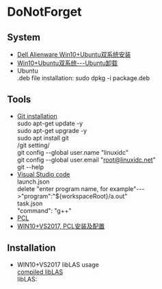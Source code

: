 # DoNotForget

## System
* [Dell Alienware Win10+Ubuntu双系统安装](https://www.dell.com/support/article/cn/zh/cnbsd1/sln308010/ubuntu-win10%E5%8F%8C%E7%B3%BB%E7%BB%9F%E5%AE%89%E8%A3%85%E6%95%99%E7%A8%8B?lang=zh)
* [Win10+Ubuntu双系统---Ubuntu卸载](https://www.cnblogs.com/xia-Autumn/p/6294055.html)
* Ubuntu
<br> .deb file installation: sudo  dpkg  -i  package.deb


## Tools
* [Git installation](https://www.linuxidc.com/Linux/2018-05/152610.htm)
<br>sudo apt-get update -y
<br>sudo apt-get upgrade -y
<br>sudo apt install git
<br>/git setting/
<br>git config --global user.name "linuxidc"
<br>git config --global user.email "root@linuxidc.net"
<br>git --help
* [Visual Studio code](https://code.visualstudio.com/)
<br>launch.json
<br>delete "enter program name, for example"--->"program":"${workspaceRoot}/a.out"
<br>task.json
<br>"command": "g++"
* [PCL](https://blog.csdn.net/mush_room/article/details/78339578)
* [WIN10+VS2017, PCL安装及配置](https://blog.csdn.net/weixin_41991128/article/details/83864713)

## Installation
* WIN10+VS2017 libLAS usage
<br> [compiled libLAS](https://blog.csdn.net/qq_22170875/article/details/89425358)
<br> libLAS:
